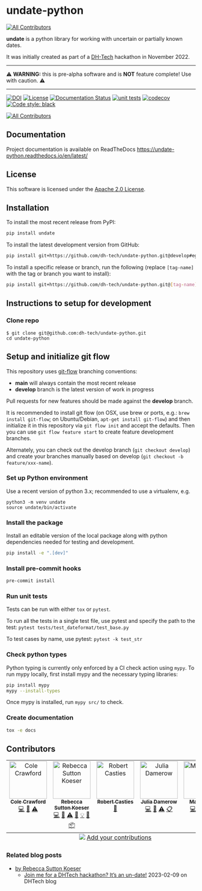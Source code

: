 # undate-python
<!-- ALL-CONTRIBUTORS-BADGE:START - Do not remove or modify this section -->
[![All Contributors](https://img.shields.io/badge/all_contributors-5-orange.svg?style=flat-square)](#contributors-)
<!-- ALL-CONTRIBUTORS-BADGE:END -->

**undate** is a python library for working with uncertain or partially known dates.

It was initially created as part of a [DH-Tech](https://dh-tech.github.io/) hackathon in November 2022.

---

⚠️ **WARNING:** this is pre-alpha software and is **NOT** feature complete! Use with caution. ⚠️

---

[![DOI](https://zenodo.org/badge/DOI/10.5281/zenodo.11068867.svg)](https://doi.org/10.5281/zenodo.11068867)
[![License](https://img.shields.io/badge/License-Apache_2.0-blue.svg)](https://opensource.org/licenses/Apache-2.0)
[![Documentation Status](https://readthedocs.org/projects/undate-python/badge/?version=latest)](https://undate-python.readthedocs.io/en/latest/?badge=latest)
[![unit tests](https://github.com/dh-tech/undate-python/actions/workflows/unit_tests.yml/badge.svg)](https://github.com/dh-tech/undate-python/actions/workflows/unit_tests.yml)
[![codecov](https://codecov.io/gh/dh-tech/undate-python/branch/main/graph/badge.svg?token=GE7HZE8C9D)](https://codecov.io/gh/dh-tech/undate-python)
[![Code style: black](https://img.shields.io/badge/code%20style-black-000000.svg)](https://github.com/psf/black)
<!-- ALL-CONTRIBUTORS-BADGE:START - Do not remove or modify this section -->
[![All Contributors](https://img.shields.io/badge/all_contributors-5-orange.svg?style=flat-square)](#contributors-)
<!-- ALL-CONTRIBUTORS-BADGE:END -->

## Documentation

Project documentation is available on ReadTheDocs https://undate-python.readthedocs.io/en/latest/

## License

This software is licensed under the [Apache 2.0 License](LICENSE.md).

## Installation

To install the most recent release from PyPI:
```sh
pip install undate
```

To install the latest development version from GitHub:
```sh
pip install git+https://github.com/dh-tech/undate-python.git@develop#egg=undate
```

To install a specific release or branch, run the following (replace `[tag-name]` with the tag or branch you want to install):
```sh
pip install git+https://github.com/dh-tech/undate-python.git@[tag-name]
```

## Instructions to setup for development

### Clone repo
```
$ git clone git@github.com:dh-tech/undate-python.git
cd undate-python
```

## Setup and initialize git flow

This repository uses [git-flow](https://github.com/nvie/gitflow) branching conventions:
- **main** will always contain the most recent release
- **develop** branch is the latest version of work in progress

Pull requests for new features should be made against the **develop** branch.

It is recommended to install git flow (on OSX, use brew or ports, e.g.: `brew install git-flow`; on Ubuntu/Debian, `apt-get install git-flow`) and then initialize it in this repository via `git flow init` and accept the defaults.  Then you can use `git flow feature start` to create feature development branches.

Alternately, you can check out the develop branch (`git checkout develop`)
and create your branches manually based on develop (`git checkout -b feature/xxx-name`).

### Set up Python environment
Use a recent version of python 3.x; recommended to use a virtualenv, e.g.
```
python3 -m venv undate
source undate/bin/activate
```

### Install the package

Install an editable version of the local package along with python dependencies needed for testing and development.

```sh
pip install -e ".[dev]"
```

### Install pre-commit hooks
```sh
pre-commit install
```

### Run unit tests
Tests can be run with either `tox` or `pytest`.

To run all the tests in a single test file, use pytest and specify the path to the test: `pytest tests/test_dateformat/test_base.py`

To test cases by name, use pytest: `pytest -k test_str`

### Check python types

Python typing is currently only enforced by a CI check action using `mypy`.
To run mypy locally, first install mypy and the necessary typing libraries:
```sh
pip install mypy
mypy --install-types
```

Once mypy is installed, run `mypy src/` to check.


### Create documentation

```sh
tox -e docs
```

## Contributors

<!-- ALL-CONTRIBUTORS-LIST:START - Do not remove or modify this section -->
<!-- prettier-ignore-start -->
<!-- markdownlint-disable -->
<table>
  <tbody>
    <tr>
      <td align="center" valign="top" width="14.28%"><a href="https://github.com/ColeDCrawford"><img src="https://avatars.githubusercontent.com/u/16374762?v=4?s=100" width="100px;" alt="Cole Crawford"/><br /><sub><b>Cole Crawford</b></sub></a><br /><a href="https://github.com/dh-tech/undate-python/commits?author=ColeDCrawford" title="Code">💻</a> <a href="https://github.com/dh-tech/undate-python/pulls?q=is%3Apr+reviewed-by%3AColeDCrawford" title="Reviewed Pull Requests">👀</a> <a href="https://github.com/dh-tech/undate-python/commits?author=ColeDCrawford" title="Tests">⚠️</a></td>
      <td align="center" valign="top" width="14.28%"><a href="http://rlskoeser.github.io"><img src="https://avatars.githubusercontent.com/u/691231?v=4?s=100" width="100px;" alt="Rebecca Sutton Koeser"/><br /><sub><b>Rebecca Sutton Koeser</b></sub></a><br /><a href="https://github.com/dh-tech/undate-python/commits?author=rlskoeser" title="Code">💻</a> <a href="https://github.com/dh-tech/undate-python/pulls?q=is%3Apr+reviewed-by%3Arlskoeser" title="Reviewed Pull Requests">👀</a> <a href="https://github.com/dh-tech/undate-python/commits?author=rlskoeser" title="Tests">⚠️</a> <a href="#blog-rlskoeser" title="Blogposts">📝</a> <a href="#example-rlskoeser" title="Examples">💡</a> <a href="https://github.com/dh-tech/undate-python/commits?author=rlskoeser" title="Documentation">📖</a> <a href="#platform-rlskoeser" title="Packaging/porting to new platform">📦</a></td>
      <td align="center" valign="top" width="14.28%"><a href="https://github.com/robcast"><img src="https://avatars.githubusercontent.com/u/1488847?v=4?s=100" width="100px;" alt="Robert Casties"/><br /><sub><b>Robert Casties</b></sub></a><br /><a href="#data-robcast" title="Data">🔣</a></td>
      <td align="center" valign="top" width="14.28%"><a href="https://github.com/jdamerow"><img src="https://avatars.githubusercontent.com/u/8881141?v=4?s=100" width="100px;" alt="Julia Damerow"/><br /><sub><b>Julia Damerow</b></sub></a><br /><a href="https://github.com/dh-tech/undate-python/commits?author=jdamerow" title="Code">💻</a> <a href="https://github.com/dh-tech/undate-python/pulls?q=is%3Apr+reviewed-by%3Ajdamerow" title="Reviewed Pull Requests">👀</a> <a href="https://github.com/dh-tech/undate-python/commits?author=jdamerow" title="Tests">⚠️</a> <a href="#eventOrganizing-jdamerow" title="Event Organizing">📋</a></td>
      <td align="center" valign="top" width="14.28%"><a href="https://github.com/maltevogl"><img src="https://avatars.githubusercontent.com/u/20907912?v=4?s=100" width="100px;" alt="Malte Vogl"/><br /><sub><b>Malte Vogl</b></sub></a><br /><a href="https://github.com/dh-tech/undate-python/commits?author=maltevogl" title="Code">💻</a> <a href="https://github.com/dh-tech/undate-python/pulls?q=is%3Apr+reviewed-by%3Amaltevogl" title="Reviewed Pull Requests">👀</a> <a href="https://github.com/dh-tech/undate-python/commits?author=maltevogl" title="Tests">⚠️</a> <a href="https://github.com/dh-tech/undate-python/commits?author=maltevogl" title="Documentation">📖</a></td>
    </tr>
  </tbody>
  <tfoot>
    <tr>
      <td align="center" size="13px" colspan="7">
        <img src="https://raw.githubusercontent.com/all-contributors/all-contributors-cli/1b8533af435da9854653492b1327a23a4dbd0a10/assets/logo-small.svg">
          <a href="https://all-contributors.js.org/docs/en/bot/usage">Add your contributions</a>
        </img>
      </td>
    </tr>
  </tfoot>
</table>

<!-- markdownlint-restore -->
<!-- prettier-ignore-end -->

<!-- ALL-CONTRIBUTORS-LIST:END -->
<!-- prettier-ignore-start -->
<!-- markdownlint-disable -->

<!-- markdownlint-restore -->
<!-- prettier-ignore-end -->

<!-- ALL-CONTRIBUTORS-LIST:END -->


### Related blog posts

- [by Rebecca Sutton Koeser](#blog-rlskoeser)
  - [Join me for a DHTech hackathon? It’s an un-date!](https://dh-tech.github.io/blog/2023-02-09-hackathon-summary/) 2023-02-09 on DHTech blog 
